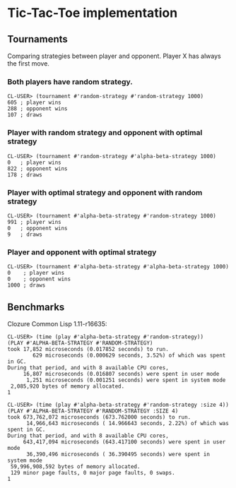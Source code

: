 # Tic-Tac-Toe implementation

## Tournaments

Comparing strategies between player and opponent. Player X has always the first move.

### Both players have random strategy.

```
CL-USER> (tournament #'random-strategy #'random-strategy 1000)
605 ; player wins
288 ; opponent wins
107 ; draws
```

### Player with random strategy and opponent with optimal strategy

```
CL-USER> (tournament #'random-strategy #'alpha-beta-strategy 1000)
0   ; player wins
822 ; opponent wins
178 ; draws
```

### Player with optimal strategy and opponent with random strategy

```
CL-USER> (tournament #'alpha-beta-strategy #'random-strategy 1000)
991 ; player wins
0   ; opponent wins
9   ; draws
```

### Player and opponent with optimal strategy

```
CL-USER> (tournament #'alpha-beta-strategy #'alpha-beta-strategy 1000)
0    ; player wins
0    ; opponent wins
1000 ; draws
```

## Benchmarks

Clozure Common Lisp 1.11-r16635:

```
CL-USER> (time (play #'alpha-beta-strategy #'random-strategy))
(PLAY #'ALPHA-BETA-STRATEGY #'RANDOM-STRATEGY)
took 17,852 microseconds (0.017852 seconds) to run.
        629 microseconds (0.000629 seconds, 3.52%) of which was spent in GC.
During that period, and with 8 available CPU cores,
     16,807 microseconds (0.016807 seconds) were spent in user mode
      1,251 microseconds (0.001251 seconds) were spent in system mode
 2,085,920 bytes of memory allocated.
1
```

```
CL-USER> (time (play #'alpha-beta-strategy #'random-strategy :size 4))
(PLAY #'ALPHA-BETA-STRATEGY #'RANDOM-STRATEGY :SIZE 4)
took 673,762,072 microseconds (673.762000 seconds) to run.
      14,966,643 microseconds ( 14.966643 seconds, 2.22%) of which was spent in GC.
During that period, and with 8 available CPU cores,
     643,417,094 microseconds (643.417100 seconds) were spent in user mode
      36,390,496 microseconds ( 36.390495 seconds) were spent in system mode
 59,996,908,592 bytes of memory allocated.
 129 minor page faults, 0 major page faults, 0 swaps.
1
```
